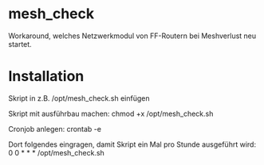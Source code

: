 # mesh_check
Workaround, welches Netzwerkmodul von FF-Routern bei Meshverlust neu startet.

# Installation
Skript in z.B. /opt/mesh_check.sh einfügen

Skript mit ausführbau machen:
chmod +x /opt/mesh_check.sh

Cronjob anlegen:
crontab -e

Dort folgendes eingragen, damit Skript ein Mal pro Stunde ausgeführt wird:
0 0 * * * /opt/mesh_check.sh
